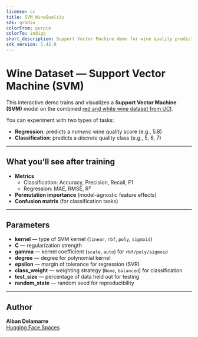 ```yaml
---
license: cc
title: SVM_WineQuality
sdk: gradio
colorFrom: purple
colorTo: indigo
short_description: Support Vector Machine demo for wine quality prediction
sdk_version: 5.42.0
---
```


# Wine Dataset — Support Vector Machine (SVM)

This interactive demo trains and visualizes a **Support Vector Machine (SVM)** model on the combined [red and white wine dataset from UCI](https://archive.ics.uci.edu/dataset/186/wine+quality).

You can experiment with two types of tasks:

- **Regression**: predicts a _numeric_ wine quality score (e.g., 5.8)
- **Classification**: predicts a _discrete_ quality class (e.g., 5, 6, 7)

---

## What you’ll see after training

- **Metrics**
  - Classification: Accuracy, Precision, Recall, F1
  - Regression: MAE, RMSE, R²
- **Permutation importance** (model-agnostic feature effects)
- **Confusion matrix** (for classification tasks)

---

## Parameters

- **kernel** — type of SVM kernel (`linear`, `rbf`, `poly`, `sigmoid`)
- **C** — regularization strength
- **gamma** — kernel coefficient (`scale`, `auto`) for `rbf/poly/sigmoid`
- **degree** — degree for polynomial kernel
- **epsilon** — margin of tolerance for regression (SVR)
- **class_weight** — weighting strategy (`None`, `balanced`) for classification
- **test_size** — percentage of data held out for testing
- **random_state** — random seed for reproducibility

---

## Author

**Alban Delamarre**  
[Hugging Face Spaces](https://huggingface.co/AlbanDelamarre)
